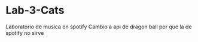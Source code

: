 # Lab-3-Cats
Laboratorio de musica en spotify
Cambio a api de dragon ball por que la de spotify no sirve 